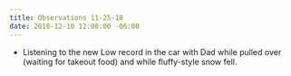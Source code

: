 ```yaml
---
title: Observations 11-25-18
date: 2018-12-10 12:08:00 -06:00
---
```


- Listening to the new Low record in the car with Dad while pulled over (waiting for takeout food) and while fluffy-style snow fell.